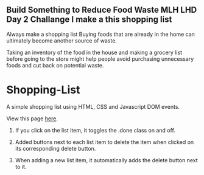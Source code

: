 ## Build Something to Reduce Food Waste MLH LHD Day 2 Challange I make a this shopping list
Always make a shopping list
Buying foods that are already in the home can ultimately become another source of waste.

Taking an inventory of the food in the house and making a grocery list before going to the store might help people avoid purchasing unnecessary foods and cut back on potential waste.



# Shopping-List
A simple shopping list using HTML, CSS and Javascript DOM events.

View this page [here](https://kshriva1.github.io/Shopping-List/).

1. If you click on the list item, it toggles the .done  class on and off.

2. Added buttons next to each list item to delete the item when clicked on its corresponding delete button.

3. When adding a new list item, it automatically adds the delete button next to it. 
